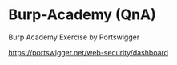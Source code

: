 # Burp-Academy (QnA)

Burp Academy Exercise by Portswigger

https://portswigger.net/web-security/dashboard

